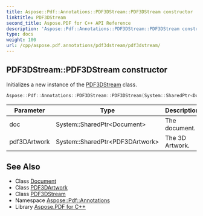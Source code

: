 ```yaml
---
title: Aspose::Pdf::Annotations::PDF3DStream::PDF3DStream constructor
linktitle: PDF3DStream
second_title: Aspose.PDF for C++ API Reference
description: 'Aspose::Pdf::Annotations::PDF3DStream::PDF3DStream constructor. Initializes a new instance of the PDF3DStream class in C++.'
type: docs
weight: 100
url: /cpp/aspose.pdf.annotations/pdf3dstream/pdf3dstream/
---
```

## PDF3DStream::PDF3DStream constructor


Initializes a new instance of the [PDF3DStream](../) class.

```cpp
Aspose::Pdf::Annotations::PDF3DStream::PDF3DStream(System::SharedPtr<Document> doc, System::SharedPtr<PDF3DArtwork> pdf3DArtwork)
```


| Parameter | Type | Description |
| --- | --- | --- |
| doc | System::SharedPtr\<Document\> | The document. |
| pdf3DArtwork | System::SharedPtr\<PDF3DArtwork\> | The 3D Artwork. |

## See Also

* Class [Document](../../../aspose.pdf/document/)
* Class [PDF3DArtwork](../../pdf3dartwork/)
* Class [PDF3DStream](../)
* Namespace [Aspose::Pdf::Annotations](../../)
* Library [Aspose.PDF for C++](../../../)
